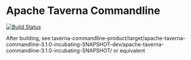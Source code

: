 # Apache Taverna Commandline

[![Build Status](https://travis-ci.org/taverna-incubator/incubator-taverna-commandline.svg)](https://travis-ci.org/taverna-incubator/incubator-taverna-commandline)

After building, see taverna-commandline-product/target/apache-taverna-commandline-3.1.0-incubating-SNAPSHOT-dev/apache-taverna-commandline-3.1.0-incubating-SNAPSHOT/ or equivalent

